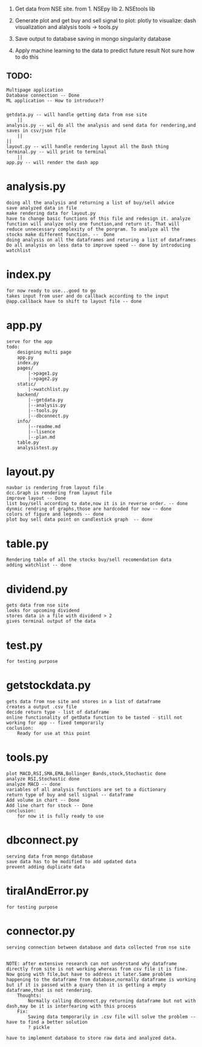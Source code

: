 

1. Get data from NSE site.
    from 1. NSEpy lib         2. NSEtools lib

2. Generate plot and get buy and sell signal
    to plot:        plotly
    to visualize:   dash
    visualization and alalysis tools -> tools.py

3. Save output to database
    saving in mongo singularity database

4. Apply machine learning to the data to predict future result
    Not sure how to do this

## TODO:
    Multipage application
    Database connection -- Done
    ML application -- How to introduce??

###
    getdata.py -- will handle getting data from nse site
        ||
    analysis.py -- wil do all the analysis and send data for rendering,and saves in csv/json file
        ||                                                                            ||
    layout.py -- will handle rendering layout all the Dash thing          terminal.py -- will print to terminal
        ||
    app.py -- will render the dash app
###



# analysis.py
    doing all the analysis and returning a list of buy/sell advice
    save analyzed data in file
    make rendering data for layout.py
    have to change basic functions of this file and redesign it. analyze function will analyze only one function,and return it. That will reduce unnecessary complexity of the porgram. To analyze all the stocks make different function. --  Done
    doing analysis on all the dataframes and returing a list of dataframes
    Do all analysis on less data to improve speed -- done by introducing watchlist

# index.py
    for now ready to use...good to go
    takes input from user and do callback according to the input
    @app.callback have to shift to layout file -- done
        


# app.py
    serve for the app
    todo:
        designing multi page
        app.py
        index.py
        pages/
            |->page1.py
            |->page2.py
        static/
            |->watchlist.py
        backend/
            |--getdata.py
            |--analysis.py
            |--tools.py
            |--dbconnect.py
        info/
            |--readme.md
            |--lisence
            |--plan.md
        table.py
        analysistest.py

# layout.py
    navbar is rendering from layout file
    dcc.Graph is rendering from layout file
    improve layout -- Done
    list buy/sell according to date,now it is in reverse order. -- done
    dynmic rendring of graphs,those are hardcoded for now -- done
    colors of figure and legends -- done
    plot buy sell data point on candlestick graph  -- done


# table.py
    Rendering table of all the stocks buy/sell recomendation data
    adding watchlist -- done

# dividend.py
    gets data from nse site
    looks for upcoming dividend
    stores data in a file with dividend > 2
    gives terminal output of the data

# test.py
    for testing purpose

# getstockdata.py
    gets data from nse site and stores in a list of dataframe
    creates a output .csv file
    decide return type - list of dataframe
    online functionality of getData function to be tasted - still not working for app -- fixed temporarily
    coclusion:
        Ready for use at this point

# tools.py
    plot MACD,RSI,SMA,EMA,Bollinger Bands,stock,Stochastic done
    analyze RSI,Stochastic done
    analyze MACD -- done
    variables of all analysis functions are set to a dictionary
    return type of buy and sell signal -- dataframe
    Add volume in chart -- Done
    Add line chart for stock -- Done
    conclusion:
        for now it is fully ready to use

# dbconnect.py
    serving data from mongo database
    save data has to be modified to add updated data
    prevent adding duplicate data


# tiralAndError.py
    for testing purpose


# connector.py
    serving connection between database and data collected from nse site




##
    NOTE: after extensive research can not understand why dataframe directly from site is not working whereas from csv file it is fine. Now going with file,but have to address it later.Same problem happening to the dataframe from database,normally dataframe is working but if it is passed with a quary then it is getting a empty dataframe,that is not rendering.
        Thoughts:
            Normally calling dbconnect.py returning dataframe but not with dash,may be it is interfearing with this process
        Fix:
            Saving data temporarily in .csv file will solve the problem --  have to find a better solution
            ? pickle

    have to implement database to store raw data and analyzed data.
##
